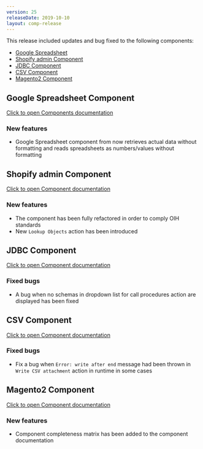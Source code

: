 ```yaml
---
version: 25
releaseDate: 2019-10-10
layout: comp-release
---
```


This release included updates and bug fixed to the following components:

*   [Google Spreadsheet](#google-spreadsheet-component)
*   [Shopify admin Component](#shopify-admin-component)
*   [JDBC Component](#jdbc-component)
*   [CSV Component](#csv-component)
*   [Magento2 Component](#magento2-component)

## Google Spreadsheet Component
[Click to open Components documentation](https://docs.elastic.io/components/gspreadsheet/index.html)

### New features
* Google Spreadsheet component from now retrieves actual data without formatting and reads spreadsheets as numbers/values without formatting

## Shopify admin Component
[Click to open Component documentation](https://docs.elastic.io/components/shopify-admin/index.html)

### New features
* The component has been fully refactored in order to comply OIH standards
* New `Lookup Objects` action has been introduced

## JDBC Component
[Click to open Component documentation](https://docs.elastic.io/components/jdbc/index.html)

### Fixed bugs
* A bug when no schemas in dropdown list for call procedures action are displayed has been fixed

## CSV Component
[Click to open Component documentation](https://docs.elastic.io/components/csv-component.html)

### Fixed bugs
* Fix a bug when `Error: write after end` message had been thrown in `Write CSV attachment` action in runtime in some cases  

## Magento2 Component
[Click to open Component documentation](https://docs.elastic.io/components/magento2/index.html)

### New features
* Component completeness matrix has been added to the component documentation

